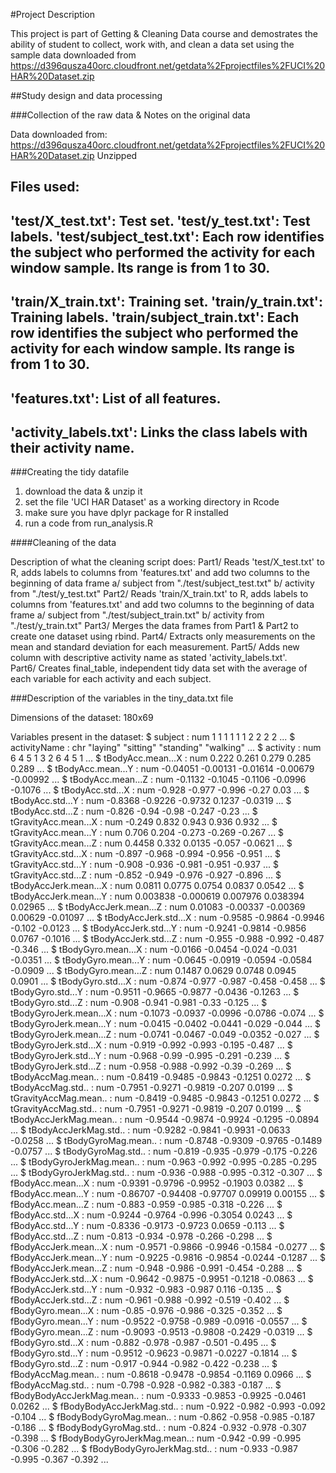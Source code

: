 #Project Description

This project is part of Getting & Cleaning Data course and demostrates the ability of student to collect, work with, and clean a data set using the sample data downloaded from https://d396qusza40orc.cloudfront.net/getdata%2Fprojectfiles%2FUCI%20HAR%20Dataset.zip 


##Study design and data processing

###Collection of the raw data & Notes on the original data

Data downloaded from: https://d396qusza40orc.cloudfront.net/getdata%2Fprojectfiles%2FUCI%20HAR%20Dataset.zip 
Unzipped

Files used:
---
'test/X_test.txt': Test set.
'test/y_test.txt': Test labels.
'test/subject_test.txt': Each row identifies the subject who performed the activity for each window sample. Its range is from 1 to 30. 
---
'train/X_train.txt': Training set.
'train/y_train.txt': Training labels.
'train/subject_train.txt': Each row identifies the subject who performed the activity for each window sample. Its range is from 1 to 30. 
---
'features.txt': List of all features.
---
'activity_labels.txt': Links the class labels with their activity name.
---

###Creating the tidy datafile

1. download the data & unzip it
2. set the file 'UCI HAR Dataset' as a working directory in Rcode
3. make sure you have dplyr package for R installed
4. run a code from run_analysis.R

####Cleaning of the data

Description of what the cleaning script does: 
Part1/ Reads 'test/X_test.txt' to R, 
	adds labels to columns from 'features.txt' 
	and add two columns to the beginning of data frame 
		a/ subject from "./test/subject_test.txt"
		b/ activity from "./test/y_test.txt"
Part2/ Reads 'train/X_train.txt' to R, 
	adds labels to columns from 'features.txt' 
	and add two columns to the beginning of data frame 
		a/ subject from "./test/subject_train.txt"
		b/ activity from "./test/y_train.txt"
Part3/ Merges the data frames from Part1 & Part2 to create one dataset using rbind.
Part4/ Extracts only measurements on the mean and standard deviation for each measurement.
Part5/ Adds new column with descriptive activity name as stated 'activity_labels.txt'.		
Part6/ Creates final_table, independent tidy data set with the average of each variable for each activity and each subject.		
		
###Description of the variables in the tiny_data.txt file

Dimensions of the dataset: 180x69

Variables present in the dataset:
 $ subject                    : num  1 1 1 1 1 1 2 2 2 2 ...
 $ activityName               : chr  "laying" "sitting" "standing" "walking" ...
 $ activity                   : num  6 4 5 1 3 2 6 4 5 1 ...
 $ tBodyAcc.mean...X          : num  0.222 0.261 0.279 0.285 0.289 ...
 $ tBodyAcc.mean...Y          : num  -0.04051 -0.00131 -0.01614 -0.00679 -0.00992 ...
 $ tBodyAcc.mean...Z          : num  -0.1132 -0.1045 -0.1106 -0.0996 -0.1076 ...
 $ tBodyAcc.std...X           : num  -0.928 -0.977 -0.996 -0.27 0.03 ...
 $ tBodyAcc.std...Y           : num  -0.8368 -0.9226 -0.9732 0.1237 -0.0319 ...
 $ tBodyAcc.std...Z           : num  -0.826 -0.94 -0.98 -0.247 -0.23 ...
 $ tGravityAcc.mean...X       : num  -0.249 0.832 0.943 0.936 0.932 ...
 $ tGravityAcc.mean...Y       : num  0.706 0.204 -0.273 -0.269 -0.267 ...
 $ tGravityAcc.mean...Z       : num  0.4458 0.332 0.0135 -0.057 -0.0621 ...
 $ tGravityAcc.std...X        : num  -0.897 -0.968 -0.994 -0.956 -0.951 ...
 $ tGravityAcc.std...Y        : num  -0.908 -0.936 -0.981 -0.951 -0.937 ...
 $ tGravityAcc.std...Z        : num  -0.852 -0.949 -0.976 -0.927 -0.896 ...
 $ tBodyAccJerk.mean...X      : num  0.0811 0.0775 0.0754 0.0837 0.0542 ...
 $ tBodyAccJerk.mean...Y      : num  0.003838 -0.000619 0.007976 0.038394 0.02965 ...
 $ tBodyAccJerk.mean...Z      : num  0.01083 -0.00337 -0.00369 0.00629 -0.01097 ...
 $ tBodyAccJerk.std...X       : num  -0.9585 -0.9864 -0.9946 -0.102 -0.0123 ...
 $ tBodyAccJerk.std...Y       : num  -0.9241 -0.9814 -0.9856 0.0767 -0.1016 ...
 $ tBodyAccJerk.std...Z       : num  -0.955 -0.988 -0.992 -0.487 -0.346 ...
 $ tBodyGyro.mean...X         : num  -0.0166 -0.0454 -0.024 -0.031 -0.0351 ...
 $ tBodyGyro.mean...Y         : num  -0.0645 -0.0919 -0.0594 -0.0584 -0.0909 ...
 $ tBodyGyro.mean...Z         : num  0.1487 0.0629 0.0748 0.0945 0.0901 ...
 $ tBodyGyro.std...X          : num  -0.874 -0.977 -0.987 -0.458 -0.458 ...
 $ tBodyGyro.std...Y          : num  -0.9511 -0.9665 -0.9877 -0.0436 -0.1263 ...
 $ tBodyGyro.std...Z          : num  -0.908 -0.941 -0.981 -0.33 -0.125 ...
 $ tBodyGyroJerk.mean...X     : num  -0.1073 -0.0937 -0.0996 -0.0786 -0.074 ...
 $ tBodyGyroJerk.mean...Y     : num  -0.0415 -0.0402 -0.0441 -0.029 -0.044 ...
 $ tBodyGyroJerk.mean...Z     : num  -0.0741 -0.0467 -0.049 -0.0352 -0.027 ...
 $ tBodyGyroJerk.std...X      : num  -0.919 -0.992 -0.993 -0.195 -0.487 ...
 $ tBodyGyroJerk.std...Y      : num  -0.968 -0.99 -0.995 -0.291 -0.239 ...
 $ tBodyGyroJerk.std...Z      : num  -0.958 -0.988 -0.992 -0.39 -0.269 ...
 $ tBodyAccMag.mean..         : num  -0.8419 -0.9485 -0.9843 -0.1251 0.0272 ...
 $ tBodyAccMag.std..          : num  -0.7951 -0.9271 -0.9819 -0.207 0.0199 ...
 $ tGravityAccMag.mean..      : num  -0.8419 -0.9485 -0.9843 -0.1251 0.0272 ...
 $ tGravityAccMag.std..       : num  -0.7951 -0.9271 -0.9819 -0.207 0.0199 ...
 $ tBodyAccJerkMag.mean..     : num  -0.9544 -0.9874 -0.9924 -0.1295 -0.0894 ...
 $ tBodyAccJerkMag.std..      : num  -0.9282 -0.9841 -0.9931 -0.0633 -0.0258 ...
 $ tBodyGyroMag.mean..        : num  -0.8748 -0.9309 -0.9765 -0.1489 -0.0757 ...
 $ tBodyGyroMag.std..         : num  -0.819 -0.935 -0.979 -0.175 -0.226 ...
 $ tBodyGyroJerkMag.mean..    : num  -0.963 -0.992 -0.995 -0.285 -0.295 ...
 $ tBodyGyroJerkMag.std..     : num  -0.936 -0.988 -0.995 -0.312 -0.307 ...
 $ fBodyAcc.mean...X          : num  -0.9391 -0.9796 -0.9952 -0.1903 0.0382 ...
 $ fBodyAcc.mean...Y          : num  -0.86707 -0.94408 -0.97707 0.09919 0.00155 ...
 $ fBodyAcc.mean...Z          : num  -0.883 -0.959 -0.985 -0.318 -0.226 ...
 $ fBodyAcc.std...X           : num  -0.9244 -0.9764 -0.996 -0.3054 0.0243 ...
 $ fBodyAcc.std...Y           : num  -0.8336 -0.9173 -0.9723 0.0659 -0.113 ...
 $ fBodyAcc.std...Z           : num  -0.813 -0.934 -0.978 -0.266 -0.298 ...
 $ fBodyAccJerk.mean...X      : num  -0.9571 -0.9866 -0.9946 -0.1584 -0.0277 ...
 $ fBodyAccJerk.mean...Y      : num  -0.9225 -0.9816 -0.9854 -0.0244 -0.1287 ...
 $ fBodyAccJerk.mean...Z      : num  -0.948 -0.986 -0.991 -0.454 -0.288 ...
 $ fBodyAccJerk.std...X       : num  -0.9642 -0.9875 -0.9951 -0.1218 -0.0863 ...
 $ fBodyAccJerk.std...Y       : num  -0.932 -0.983 -0.987 0.116 -0.135 ...
 $ fBodyAccJerk.std...Z       : num  -0.961 -0.988 -0.992 -0.519 -0.402 ...
 $ fBodyGyro.mean...X         : num  -0.85 -0.976 -0.986 -0.325 -0.352 ...
 $ fBodyGyro.mean...Y         : num  -0.9522 -0.9758 -0.989 -0.0916 -0.0557 ...
 $ fBodyGyro.mean...Z         : num  -0.9093 -0.9513 -0.9808 -0.2429 -0.0319 ...
 $ fBodyGyro.std...X          : num  -0.882 -0.978 -0.987 -0.501 -0.495 ...
 $ fBodyGyro.std...Y          : num  -0.9512 -0.9623 -0.9871 -0.0227 -0.1814 ...
 $ fBodyGyro.std...Z          : num  -0.917 -0.944 -0.982 -0.422 -0.238 ...
 $ fBodyAccMag.mean..         : num  -0.8618 -0.9478 -0.9854 -0.1169 0.0966 ...
 $ fBodyAccMag.std..          : num  -0.798 -0.928 -0.982 -0.383 -0.187 ...
 $ fBodyBodyAccJerkMag.mean.. : num  -0.9333 -0.9853 -0.9925 -0.0461 0.0262 ...
 $ fBodyBodyAccJerkMag.std..  : num  -0.922 -0.982 -0.993 -0.092 -0.104 ...
 $ fBodyBodyGyroMag.mean..    : num  -0.862 -0.958 -0.985 -0.187 -0.186 ...
 $ fBodyBodyGyroMag.std..     : num  -0.824 -0.932 -0.978 -0.307 -0.398 ...
 $ fBodyBodyGyroJerkMag.mean..: num  -0.942 -0.99 -0.995 -0.306 -0.282 ...
 $ fBodyBodyGyroJerkMag.std.. : num  -0.933 -0.987 -0.995 -0.367 -0.392 ...


